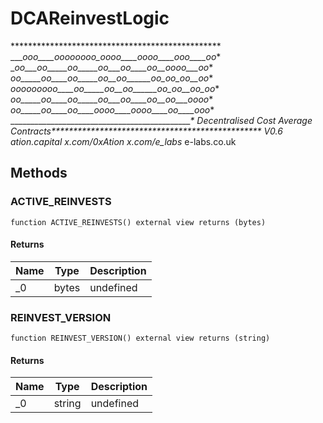 # DCAReinvestLogic





************************************************ ____ooo____oooooooo_oooo____oooo____ooo____oo_* __oo___oo_____oo_____oo___oo____oo__oooo___oo_* _oo_____oo____oo_____oo__oo______oo_oo_oo__oo_* _ooooooooo____oo_____oo__oo______oo_oo__oo_oo_* _oo_____oo____oo_____oo___oo____oo__oo___oooo_* _oo_____oo____oo____oooo____oooo____oo____ooo_* ______________________________________________*    Decentralised Cost Average Contracts************************************************                  V0.6  ation.capital  x.com/0xAtion  x.com/e_labs_  e-labs.co.uk



## Methods

### ACTIVE_REINVESTS

```solidity
function ACTIVE_REINVESTS() external view returns (bytes)
```






#### Returns

| Name | Type | Description |
|---|---|---|
| _0 | bytes | undefined |

### REINVEST_VERSION

```solidity
function REINVEST_VERSION() external view returns (string)
```






#### Returns

| Name | Type | Description |
|---|---|---|
| _0 | string | undefined |




